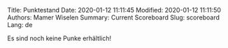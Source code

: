 Title: Punktestand
Date: 2020-01-12 11:11:45
Modified: 2020-01-12 11:11:50
Authors: Mamer Wiselen
Summary: Current Scoreboard
Slug: scoreboard
Lang: de


Es sind noch keine Punke erhältlich!
